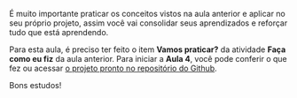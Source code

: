 É muito importante praticar os conceitos vistos na aula anterior e aplicar no seu próprio projeto, assim você vai consolidar seus aprendizados e reforçar tudo que está aprendendo.

Para esta aula, é preciso ter feito o item **Vamos praticar?** da atividade **Faça como eu fiz** da aula anterior. Para iniciar a **Aula 4**, você pode conferir o que fez ou acessar [o projeto pronto no repositório do Github](https://github.com/alura-cursos/3283-kotlin-alugames-curso3/commits/aula03).

Bons estudos!